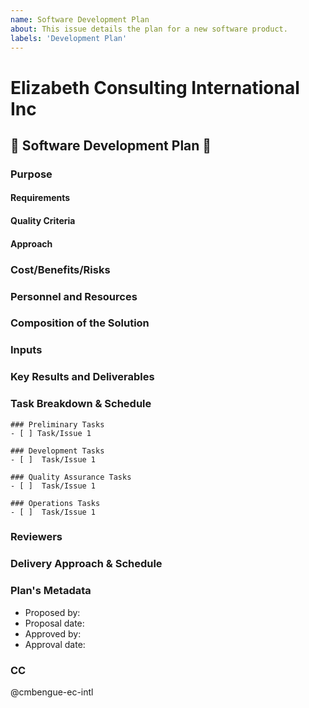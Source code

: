 ```yaml
---
name: Software Development Plan
about: This issue details the plan for a new software product.
labels: 'Development Plan'
---
```

# Elizabeth Consulting International Inc
## 📜 Software Development Plan 📜
### Purpose
<!-- State the purpose of this software product. What are the overall goals and objectives? -->

#### Requirements
<!-- Requirements of the solution. -->

#### Quality Criteria
<!-- A quantitative statement of the specifications that should be met. -->

#### Approach
<!-- How will you solve the associated problem. -->

### Cost/Benefits/Risks
<!-- Analyze the cost/benefits/risks associated with the proposal. -->

### Personnel and Resources
<!-- List the resources and personnel required to implement the Proposal. 
Lead: 
Support:
Reviewers:
Other Stakeholders:
-->

### Composition of the Solution
<!-- Describe the main components of the software solution. -->

### Inputs
<!-- Describe the inputs to the software solution. -->

### Key Results and Deliverables
<!-- Describe the key results, deliverables, quality expectations, and performance metrics. -->

### Task Breakdown & Schedule
<!-- A preliminary list of PRs and a preliminary timeline of PRs, milestones, and key results. -->

```[tasklist]
### Preliminary Tasks
- [ ] Task/Issue 1
```

```[tasklist]
### Development Tasks
- [ ]  Task/Issue 1
```

```[tasklist]
### Quality Assurance Tasks
- [ ]  Task/Issue 1
```

```[tasklist]
### Operations Tasks
- [ ]  Task/Issue 1
```

### Reviewers
<!-- Name the reviewers of this software product.  -->

### Delivery Approach & Schedule
<!-- Estimate the delivery of interim products and the final product.  
- Delivery Date: YYYY-MM-DD
-->

### Plan's Metadata
- Proposed by:
- Proposal date:
- Approved by:
- Approval date:

### CC
@cmbengue-ec-intl
